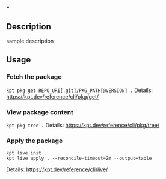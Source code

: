 # .

## Description
sample description

## Usage

### Fetch the package
`kpt pkg get REPO_URI[.git]/PKG_PATH[@VERSION] .`
Details: https://kpt.dev/reference/cli/pkg/get/

### View package content
`kpt pkg tree .`
Details: https://kpt.dev/reference/cli/pkg/tree/

### Apply the package
```
kpt live init .
kpt live apply . --reconcile-timeout=2m --output=table
```
Details: https://kpt.dev/reference/cli/live/
